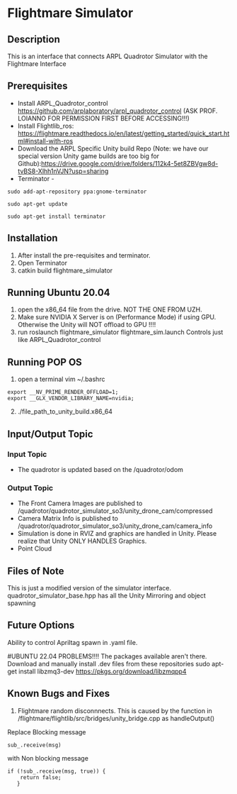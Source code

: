 # Flightmare Simulator
## Description
This is an interface that connects ARPL Quadrotor Simulator with the Flightmare Interface

## Prerequisites
* Install ARPL_Quadrotor_control https://github.com/arplaboratory/arpl_quadrotor_control (ASK PROF. LOIANNO FOR PERMISSION FIRST BEFORE ACCESSING!!!)
* Install Flightlib_ros: https://flightmare.readthedocs.io/en/latest/getting_started/quick_start.html#install-with-ros
* Download the ARPL Specific Unity build Repo (Note: we have our special version Unity game builds are too big for Github):https://drive.google.com/drive/folders/112k4-5et8ZBVgw8d-tvBS8-Xlhh1nVJN?usp=sharing
* Terminator - 

```
sudo add-apt-repository ppa:gnome-terminator

sudo apt-get update

sudo apt-get install terminator
```

## Installation
1. After install the pre-requisites and terminator.
2. Open Terminator 
3. catkin build flightmare_simulator


## Running Ubuntu 20.04
1. open the x86_64 file from the drive. NOT THE ONE FROM UZH.
2. Make sure NVIDIA X Server is on (Performance Mode) if using GPU. Otherwise the Unity will NOT offload to GPU  !!!!
3. run  roslaunch flightmare_simulator flightmare_sim.launch 
Controls just like ARPL_Quadrotor_control

## Running POP OS
1. open a terminal vim ~/.bashrc
```
export __NV_PRIME_RENDER_OFFLOAD=1;
export __GLX_VENDOR_LIBRARY_NAME=nvidia;
```
2. ./file_path_to_unity_build.x86_64


## Input/Output Topic
### Input Topic
* The quadrotor is updated based on the /quadrotor/odom
### Output Topic
* The Front Camera Images are published to /quadrotor/quadrotor_simulator_so3/unity_drone_cam/compressed
* Camera Matrix Info is published to /quadrotor/quadrotor_simulator_so3/unity_drone_cam/camera_info 
* Simulation is done in RVIZ and graphics are handled in Unity. Please realize that Unity ONLY HANDLES Graphics. 
* Point Cloud

## Files of Note
This is just a modified version of the simulator interface. quadrotor_simulator_base.hpp has all the Unity Mirroring and object spawning

## Future Options
Ability to control Apriltag spawn in .yaml file. 

#UBUNTU 22.04 PROBLEMS!!!!
The packages available aren't there. Download and manually install .dev files from these repositories
sudo apt-get install libzmq3-dev
https://pkgs.org/download/libzmqpp4

## Known Bugs and Fixes
1. Flightmare random disconnnects. This is caused by the function in /flightmare/flightlib/src/bridges/unity_bridge.cpp as handleOutput()

Replace Blocking message
```
sub_.receive(msg)
```
with Non blocking message
``` 
if (!sub_.receive(msg, true)) {
  	return false;
   }
   ```
   
